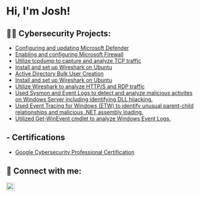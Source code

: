 <h1>Hi, I'm Josh! 
<h2>👨‍💻 Cybersecurity Projects:</h2>

  - [Configuring and updating Microsoft Defender](https://github.com/joshmadakor1/Algorithms-Practice)
  - [Enabling and configuring Microsoft Firewall](https://github.com/joshmadakor1/4chan-Image-Analysis-Middleware-C964)
  - [Utilize tcpdump to capture and analyze TCP traffic](https://github.com/joshmadakor1/Sentinel-Lab)
  - [Install and set up Wireshark on Ubuntu](https://github.com/joshmadakor1/Jwipe.PowerShell)
  - [Active Directory Bulk User Creation](https://github.com/joshmadakor1/AD_PS)
  - [Install and set up Wireshark on Ubuntu](https://github.com/joshmadakor1/PowerShell-Integrity-FIM)
  - [Utilize Wireshark to analyze HTTP/S and RDP traffic](https://github.com/joshmadakor1/EncrypterPOC)
  - [Used Sysmon and Event Logs to detect and analyze malicious activites on Windows Server including identifying DLL hijacking.](https://github.com/joshmadakor1/DecrypterPOC)
  - [Used Event Tracing for Windows (ETW) to identify unusual parent-child relationships and malicious .NET assembly loading.](https://github.com/joshmadakor1/Key-Logger-With-Email)
  - [Utilized Get-WinEvent cmdlet to analyze Windows Event Logs.](https://github.com/joshmadakor1/Package-Delivery-Pathfinding-Algorithm)

<h2> - Certifications</h2>

- [Google Cybersecurity Professional Certification](https://coursera.org/share/2740ca2c47b5ea1c006c76e2aaa56989) 

<h2> 🤳 Connect with me:</h2>

[<img align="left" alt="JoshMadakor | LinkedIn" width="22px" src="https://cdn.jsdelivr.net/npm/simple-icons@v3/icons/linkedin.svg" />][linkedin]

[linkedin]: https://www.linkedin.com/in/joshua-dolina-75167814a/

<!--
**joshmadakor1/joshmadakor1** is a ✨ _special_ ✨ repository because its `README.md` (this file) appears on your GitHub profile.
